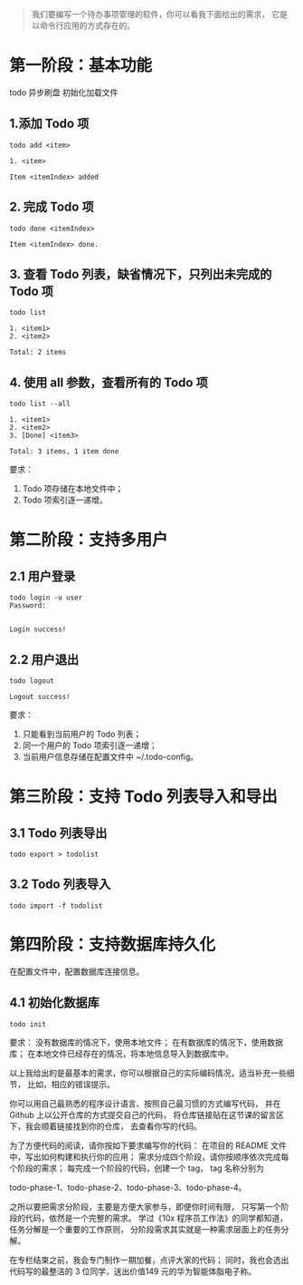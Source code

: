
> 我们要编写一个待办事项管理的软件，你可以看我下面给出的需求，
>它是以命令行应用的方式存在的。
# 第一阶段：基本功能

todo  异步刷盘
初始化加载文件

## 1.添加 Todo 项

    todo add <item>    
    
    1. <item>
    
    Item <itemIndex> added 
    
## 2. 完成 Todo 项
    
    todo done <itemIndex>
        
    Item <itemIndex> done.

## 3. 查看 Todo 列表，缺省情况下，只列出未完成的 Todo 项

    todo list
        
    1. <item1>
    2. <item2>
        
    Total: 2 items
    
## 4. 使用 all 参数，查看所有的 Todo 项
    
    todo list --all
        
    1. <item1>
    2. <item2>
    3. [Done] <item3>    
    
    Total: 3 items, 1 item done

要求：
1. Todo 项存储在本地文件中；
2. Todo 项索引逐一递增。

# 第二阶段：支持多用户

## 2.1 用户登录


    todo login -u user
    Password: 
    
    
    Login success!
    
## 2.2 用户退出

    todo logout
        
    Logout success!

要求：
1. 只能看到当前用户的 Todo 列表；
2. 同一个用户的 Todo 项索引逐一递增；
3. 当前用户信息存储在配置文件中 ~/.todo-config。

# 第三阶段：支持 Todo 列表导入和导出
## 3.1 Todo 列表导出
    todo export > todolist
## 3.2 Todo 列表导入
    todo import -f todolist

# 第四阶段：支持数据库持久化
在配置文件中，配置数据库连接信息。
## 4.1 初始化数据库
    todo init
    
要求：
没有数据库的情况下，使用本地文件；
在有数据库的情况下，使用数据库；
在本地文件已经存在的情况，将本地信息导入到数据库中。

以上我给出的是最基本的需求，你可以根据自己的实际编码情况，适当补充一些细节，
比如，相应的错误提示。

你可以用自己最熟悉的程序设计语言、按照自己最习惯的方式编写代码，
并在 Github 上以公开仓库的方式提交自己的代码，
将仓库链接贴在这节课的留言区下，我会顺着链接找到你的仓库，
去查看你写的代码。

为了方便代码的阅读，请你按如下要求编写你的代码：
在项目的 README 文件中，写出如何构建和执行你的应用；
需求分成四个阶段，请你按顺序依次完成每个阶段的需求；
每完成一个阶段的代码，创建一个 tag，
tag 名称分别为 

todo-phase-1、todo-phase-2、todo-phase-3、todo-phase-4。

之所以要把需求分阶段，主要是方便大家参与，即便你时间有限，
只写第一个阶段的代码，依然是一个完整的需求。
学过《10x 程序员工作法》的同学都知道，任务分解是一个重要的工作原则，
分阶段需求其实就是一种需求层面上的任务分解。

在专栏结束之前，我会专门制作一期加餐，点评大家的代码；
同时，我也会选出代码写的最整洁的 3 位同学，送出价值149 元的华为智能体脂电子称。
